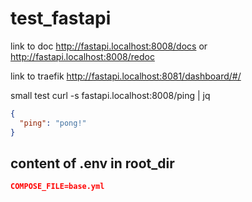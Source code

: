# test_fastapi


link to doc
http://fastapi.localhost:8008/docs or
http://fastapi.localhost:8008/redoc

link to traefik
http://fastapi.localhost:8081/dashboard/#/


small test
curl -s fastapi.localhost:8008/ping | jq
```json
{
  "ping": "pong!"
}
```

## content of .env in root_dir
```json
COMPOSE_FILE=base.yml

```
